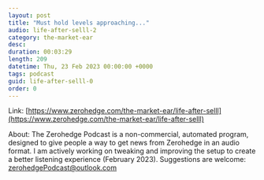 ```yaml
---
layout: post
title: "Must hold levels approaching..."
audio: life-after-selll-2
category: the-market-ear
desc: 
duration: 00:03:29
length: 209
datetime: Thu, 23 Feb 2023 00:00:00 +0000
tags: podcast
guid: life-after-selll-0
order: 0
---
```



Link: [https://www.zerohedge.com/the-market-ear/life-after-selll](https://www.zerohedge.com/the-market-ear/life-after-selll)

About: The Zerohedge Podcast is a non-commercial, automated program, designed to give people a way to get news from Zerohedge in an audio format.  I am actively working on tweaking and improving the setup to create a better listening experience (February 2023).  Suggestions are welcome: [zerohedgePodcast@outlook.com](mailto:zerohedgePodcast@outlook.com)